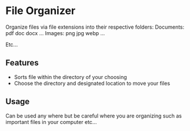 # File Organizer

Organize files via file extensions into their respective folders:
Documents:
  pdf
  doc
  docx
  ...
Images:
  png
  jpg
  webp
  ...
  
Etc...

## Features

- Sorts file within the directory of your choosing
- Choose the directory and designated location to move your files

## Usage

Can be used any where but be careful where you are organizing such as important files in your computer etc...

